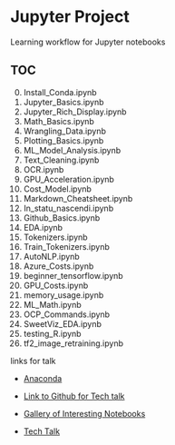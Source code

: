 # Jupyter Project

Learning workflow for Jupyter notebooks

## TOC

00. Install_Conda.ipynb
01. Jupyter_Basics.ipynb
02. Jupyter_Rich_Display.ipynb
03. Math_Basics.ipynb
04. Wrangling_Data.ipynb
05. Plotting_Basics.ipynb
06. ML_Model_Analysis.ipynb
07. Text_Cleaning.ipynb
08. OCR.ipynb
09. GPU_Acceleration.ipynb
10. Cost_Model.ipynb
11. Markdown_Cheatsheet.ipynb
12. In_statu_nascendi.ipynb
13. Github_Basics.ipynb
14. EDA.ipynb
15. Tokenizers.ipynb
16. Train_Tokenizers.ipynb
17. AutoNLP.ipynb
18. Azure_Costs.ipynb
19. beginner_tensorflow.ipynb
20. GPU_Costs.ipynb
21. memory_usage.ipynb
22. ML_Math.ipynb
23. OCP_Commands.ipynb
24. SweetViz_EDA.ipynb
25. testing_R.ipynb
26. tf2_image_retraining.ipynb

links for talk
- [Anaconda](https://www.anaconda.com/distribution/)
- [Link to Github for Tech talk](https://github.com/Wildertrek/Jupyter-Latex)
- [Gallery of Interesting Notebooks](https://github.com/jupyter/jupyter/wiki/A-gallery-of-interesting-Jupyter-Notebooks)

- [Tech Talk](https://digital.gov/event/2020/04/14/how-utilize-open-source-jupyter-project/)


